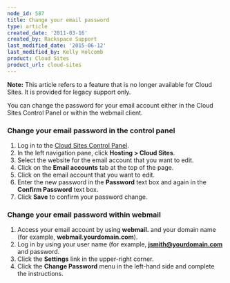 ```yaml
---
node_id: 587
title: Change your email password
type: article
created_date: '2011-03-16'
created_by: Rackspace Support
last_modified_date: '2015-06-12'
last_modified_by: Kelly Holcomb
product: Cloud Sites
product_url: cloud-sites
---
```


**Note:** This article refers to a feature that is no longer available
for Cloud Sites. It is provided for legacy support only.

You can change the password for your email account either in the Cloud
Sites Control Panel or within the webmail client.

### Change your email password in the control panel

1.  Log in to the [Cloud Sites Control Panel](http://manage.rackspacecloud.com "http://manage.rackspacecloud.com").
2.  In the left navigation pane, click **Hosting > Cloud Sites**.
3.  Select the website for the email account that you want to edit.
4.  Click on the **Email accounts** tab at the top of the page.
5.  Click on the email account that you want to edit.
6.  Enter the new password in the **Password** text box and again in the
    **Confirm Password** text box.
7.  Click **Save** to confirm your password change.

### Change your email password within webmail

1.  Access your email account by using **webmail.** and your domain name
    (for example, **webmail.yourdomain.com**).
2.  Log in by using your user name (for example,
    **jsmith@yourdomain.com** and password.
3.  Click the **Settings** link in the upper-right corner.
4.  Click the **Change Password** menu in the left-hand side and
    complete the instructions.
